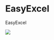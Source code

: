 # EasyExcel
EasyExcel

[![](https://www.jitpack.io/v/winstone-su/EasyExcel.svg)](https://www.jitpack.io/#winstone-su/EasyExcel)
